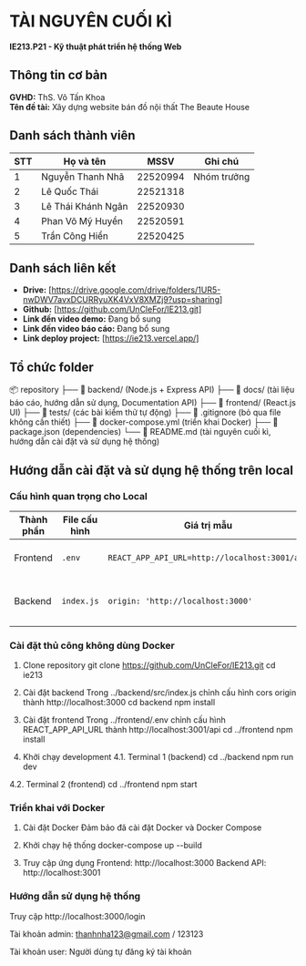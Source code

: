 # TÀI NGUYÊN CUỐI KÌ  
**IE213.P21 - Kỹ thuật phát triển hệ thống Web**  

## Thông tin cơ bản  
**GVHD:** ThS. Võ Tấn Khoa  
**Tên đề tài:** Xây dựng website bán đồ nội thất The Beaute House  

## Danh sách thành viên  

| STT | Họ và tên           | MSSV     | Ghi chú      |
|-----|---------------------|----------|--------------|
| 1   | Nguyễn Thanh Nhã    | 22520994 | Nhóm trưởng  |
| 2   | Lê Quốc Thái        | 22521318 |              |
| 3   | Lê Thái Khánh Ngân  | 22520930 |              |
| 4   | Phan Võ Mỹ Huyền    | 22520591 |              |
| 5   | Trần Công Hiển      | 22520425 |              |

## Danh sách liên kết  
- **Drive:** [https://drive.google.com/drive/folders/1UR5-nwDWV7avxDCURRyuXK4VxV8XMZj9?usp=sharing]
- **Github:** [https://github.com/UnCleFor/IE213.git]
- **Link đến video demo:** Đang bổ sung  
- **Link đến video báo cáo:** Đang bổ sung  
- **Link deploy project:** [https://ie213.vercel.app/]

## Tổ chức folder
📦 repository
├── 📂 backend/ (Node.js + Express API)
├── 📂 docs/ (tài liệu báo cáo, hướng dẫn sử dụng, Documentation API)
├── 📂 frontend/ (React.js UI)
├── 📂 tests/ (các bài kiểm thử tự động)
├── 📄 .gitignore (bỏ qua file không cần thiết)
├── 📄 docker-compose.yml (triển khai Docker)
├── 📄 package.json (dependencies)
└── 📄 README.md (tài nguyên cuối kì, hướng dẫn cài đặt và sử dụng hệ thống)

## Hướng dẫn cài đặt và sử dụng hệ thống trên local

### Cấu hình quan trọng cho Local

| Thành phần | File cấu hình |                      Giá trị mẫu                     |           Mục đích        |
|------------|---------------|------------------------------------------------------|---------------------------|
| Frontend   |    `.env`     | `REACT_APP_API_URL=http://localhost:3001/api`        | Kết nối tới API local     |
| Backend    |    `index.js` | `origin: 'http://localhost:3000'`                    | Cho phép CORS từ frontend |

### Cài đặt thủ công không dùng Docker

1. Clone repository
git clone https://github.com/UnCleFor/IE213.git
cd ie213

2. Cài đặt backend
Trong ../backend/src/index.js chỉnh cấu hình cors origin thành http://localhost:3000
cd backend
npm install

3. Cài đặt frontend
Trong ../frontend/.env chỉnh cấu hình REACT_APP_API_URL thành http://localhost:3001/api
cd ../frontend
npm install

4. Khởi chạy development
4.1. Terminal 1 (backend)
cd ../backend
npm run dev

4.2. Terminal 2 (frontend)
cd ../frontend
npm start

### Triển khai với Docker
1. Cài đặt Docker
Đảm bảo đã cài đặt Docker và Docker Compose

2. Khởi chạy hệ thống
docker-compose up --build

3. Truy cập ứng dụng
Frontend: http://localhost:3000
Backend API: http://localhost:3001

### Hướng dẫn sử dụng hệ thống

Truy cập http://localhost:3000/login

Tài khoản admin: thanhnha123@gmail.com / 123123

Tài khoản user: Người dùng tự đăng ký tài khoản